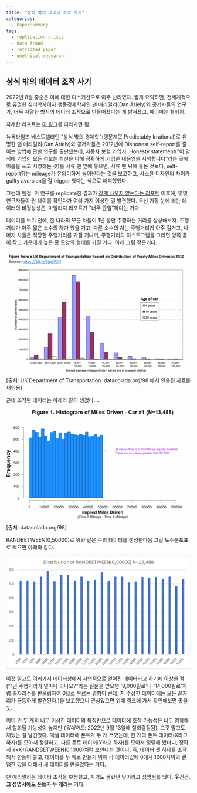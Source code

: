 ```yaml
---
title: "상식 밖의 데이터 조작 사기"
categories:
  - PaperSummary
tags:
  - replication crisis
  - data fraud
  - retracted paper
  - unethical research
--- 
```

## 상식 밖의 데이터 조작 사기

2022년 8월 중순은 이에 대한 디스커션으로 아주 난리였다. 짧게 요약하면, 전세계적으로 유명한 심리학자이자 행동경제학자인 댄 애리얼리(Dan Ariely)와 공저자들의 연구가, 너무 저열한 방식의 데이터 조작으로 만들어졌다는 게 밝혀졌고, 페이퍼는 철회됨. 

자세한 리포트는 [이 링크](https://datacolada.org/98)를 따라가면 됨.

뉴욕타임즈 베스트셀러인 "상식 밖의 경제학"(영문제목 Predictably Irrational)로 유명한 댄 애리얼리(Dan Ariely)와 공저자들은 2012년에 Dishonest self-report를 줄이는 방법에 관한 연구를 출판했는데, 자동차 보험 가입시, Honesty statement("이 양식에 기입한 모든 정보는 최선을 다해 정확하게 기입한 내용임을 서약합니다"라는 곳에 이름을 쓰고 서명하는 것)를 서류 맨 앞에 놓으면, 서류 맨 뒤에 놓는 것보다, self-report하는 mileage가 유의미하게 늘어난다는 것을 보고하고, 사소한 디자인의 차이가 guilty aversion을 잘 trigger 했다는 식으로 해석했었다. 

그런데 왠걸. 위 연구를 replicate한 결과가 [같게 나오지 않는다는 리포트](https://www.pnas.org/doi/10.1073/pnas.1911695117) 이후에, 몇몇 연구자들이 원 데이를 확인다가 여러 가지 이상한 걸 발견했다. 우선 가장 눈에 띄는 데이터의 비정상성은, 마일리지 리포트가 "너무 균일"하다는 거다. 

데이터를 보기 전에, 한 나라의 모든 차들이 1년 동안 주행하는 거리를 상상해보자. 주행거리가 아주 짧은 소수의 차가 있을 거고, 다른 소수의 차는 주행거리가 아주 길거고, 나머지 차들은 적당한 주행거리를 가질 거니까, 주행거리의 히스토그램을 그리면 양쪽 끝이 작고 가운데가 높은 종 모양의 형태를 가질 거다. 아래 그림 같은거다.

![Actual Mileage Driven](/assets/images/UKMileageDrivenFromDataColada98.png)
\[출처: UK Department of Transportation. datacolada.org/98 에서 인용된 자료를 재인용\]

근데 조작된 데이터는 아래와 같이 생겼다....

![Fabricated Mileage Driven](/assets/images/Figure1FromDataColada98.png)
\[출처: datacolada.org/98\]

RANDBETWEEN(0,50000)로 위와 같은 수의 데이터를 생성한다음 그걸 도수분포표로 찍으면 아래와 같다.

![Random Mileage Driven](/assets/images/RandomlyGeneratedData.png)

이것 말고도 여러가지 데이터상에서 자연적으로 얻어진 데이터라고 하기에 이상한 점 ("1년 주행거리가 얼마나 되나요?"라는 질문을 받으면 '9,000킬로'나 '14,000킬로'처럼 끝자리수를 반올림하여 0으로 부르는 경향이 큰데, 저 수상한 데이터에는 모든 끝자리가 균등하게 발견된다.)을 보고했으니 관심있으면 위에 링크에 가서 확인해보면 좋을 듯.

이미 위 두 개의 너무 이상한 데이터의 특징만으로 데이터에 조작 가능성은 너무 명확해서 철회될 가능성이 높지만 (*업데이트*: 2022년 9월 13일에 철회결정됨), 그것 말고도 재밌는 걸 발견했다. 엑셀 데이터에 폰트가 두 개 쓰였는데, 한 개의 폰트 데이터(X라고 하자)를 모아서 정렬하고, 다른 폰트 데이터(Y라고 하자)를 모아서 정렬해 봤더니, 정확히 Y=X+RANDBETWEEN(0,1000)처럼 보인다는 것이다. 즉, 데이터 셋 하나를 조작해서 만들어 놓고, 데이터를 두 배로 만들기 위해 각 데이터값에 0에서 1000사이의 랜덤한 값을 더해서 새 데이터를 만들었다는 거다.

댄 에리얼리는 데이터 조작을 부정했고, 자기도 몰랐던 일이라고 [성명서](http://datacolada.org/storage_strong/DanBlogComment_Aug_16_2021_final.pdf)를 냈다. 웃긴건, **그 성명서에도 폰트가 두 개**라는 거다.
